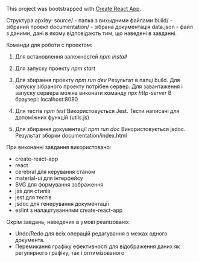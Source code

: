 This project was bootstrapped with [Create React App](https://github.com/facebookincubator/create-react-app).


Структура архіву:
source/ - папка з вихыдними файлами
build/ - зібраний проект
documentation/ - зібрана документація
data.json - файл з даними, дані в якому відповідають тим, що наведені в завданні.

Команди для роботи с проектом:
1. Для встановлення залежностей
*npm install*

2. Для запуску проекту
*npm start*

3. Для збирання проекту
*npm run dev*
Результат в папці build. Для запуску зібраного проекту потрібен сервер.
Для завантаження і запуску сервера можна виконати команду
*npx http-server*
В браузері: localhost:8080

4. Для тестів
*npm test*
Використовується Jest. Тести написані для допоміжних функцій (utils.js)

5. Для збирання документації
*npm run doc*
Використовується jsdoc. Результат зборки documentation/index.html

При виконанні завдання використовано:
- create-react-app
- react
- cerebral для керування станом
- material-ui для інтерфейсу
- SVG для формування зображення
- jss для стилів
- jest для тестів
- jsdoc для генерування документації
- eslint з налаштуваннями create-react-app

Окрім завдань, наведених в умові реалізовано:
- Undo/Redo для всіх операцій редагування в межах одного документа.
- Перемикання графіку ефективності для відображення даних як регулярного графіку, так і оптимізованого
